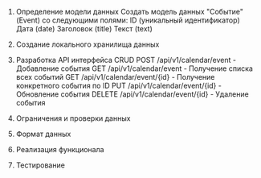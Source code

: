 1. Определение модели данных
  Создать модель данных "Событие" (Event) со следующими полями:
  ID (уникальный идентификатор)
  Дата (date)
  Заголовок (title)
  Текст (text)

2. Создание локального хранилища данных

3. Разработка API интерфейса CRUD
 POST /api/v1/calendar/event - Добавление события
 GET /api/v1/calendar/event - Получение списка всех событий
 GET /api/v1/calendar/event/{id} - Получение конкретного события по ID
 PUT /api/v1/calendar/event/{id} - Обновление события
 DELETE /api/v1/calendar/event/{id} - Удаление события

4. Ограничения и проверки данных

5. Формат данных

6. Реализация функционала

7. Тестирование


